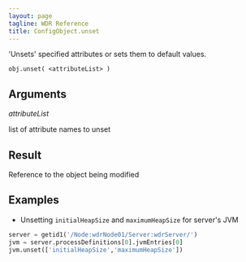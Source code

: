 ```yaml
---
layout: page
tagline: WDR Reference
title: ConfigObject.unset
---
```


'Unsets' specified attributes or sets them to default values.

    obj.unset( <attributeList> )

## Arguments

_attributeList_

list of attribute names to unset

## Result

Reference to the object being modified

## Examples

* Unsetting `initialHeapSize` and `maximumHeapSize` for server's JVM

```python
server = getid1('/Node:wdrNode01/Server:wdrServer/')
jvm = server.processDefinitions[0].jvmEntries[0]
jvm.unset(['initialHeapSize','maximumHeapSize'])
```
